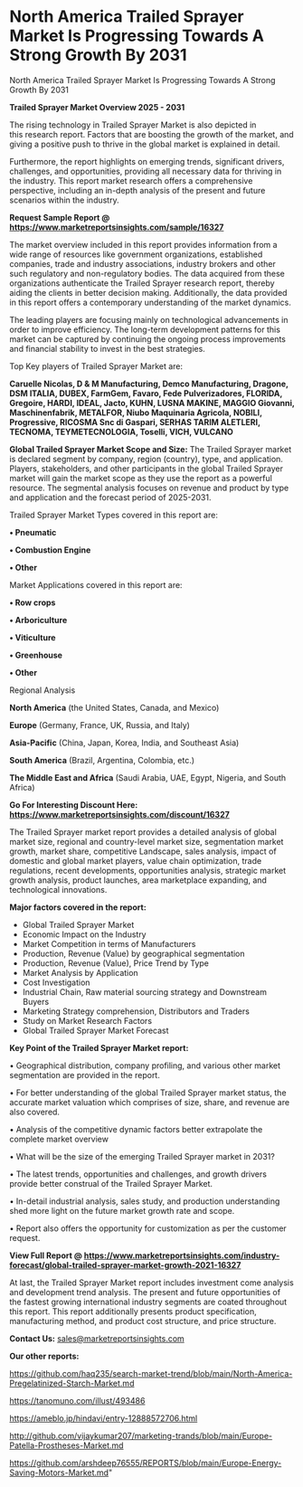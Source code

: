 # North America Trailed Sprayer Market Is Progressing Towards A Strong Growth By 2031
North America Trailed Sprayer Market Is Progressing Towards A Strong Growth By 2031

<Strong> Trailed Sprayer Market Overview 2025 - 2031</strong>

The rising technology in Trailed Sprayer Market is also depicted in this research report. Factors that are boosting the growth of the market, and giving a positive push to thrive in the global market is explained in detail.

Furthermore, the report highlights on emerging trends, significant drivers, challenges, and opportunities, providing all necessary data for thriving in the industry. This report market research offers a comprehensive perspective, including an in-depth analysis of the present and future scenarios within the industry.

<strong>Request Sample Report @ <a href=https://www.marketreportsinsights.com/sample/16327>https://www.marketreportsinsights.com/sample/16327</a></strong>

The market overview included in this report provides information from a wide range of resources like government organizations, established companies, trade and industry associations, industry brokers and other such regulatory and non-regulatory bodies. The data acquired from these organizations authenticate the Trailed Sprayer research report, thereby aiding the clients in better decision making. Additionally, the data provided in this report offers a contemporary understanding of the market dynamics.

The leading players are focusing mainly on technological advancements in order to improve efficiency. The long-term development patterns for this market can be captured by continuing the ongoing process improvements and financial stability to invest in the best strategies.

Top Key players of Trailed Sprayer Market are:

<strong>Caruelle Nicolas, D & M Manufacturing, Demco Manufacturing, Dragone, DSM ITALIA, DUBEX, FarmGem, Favaro, Fede Pulverizadores, FLORIDA, Gregoire, HARDI, IDEAL, Jacto, KUHN, LUSNA MAKINE, MAGGIO Giovanni, Maschinenfabrik, METALFOR, Niubo Maquinaria Agricola, NOBILI, Progressive, RICOSMA Snc di Gaspari, SERHAS TARIM ALETLERI, TECNOMA, TEYMETECNOLOGIA, Toselli, VICH, VULCANO</strong>

<strong><b>Global Trailed Sprayer Market Scope and Size:</b></strong>
The Trailed Sprayer market is declared segment by company, region (country), type, and application. Players, stakeholders, and other participants in the global Trailed Sprayer market will gain the market scope as they use the report as a powerful resource. The segmental analysis focuses on revenue and product by type and application and the forecast period of 2025-2031.

Trailed Sprayer Market Types covered in this report are:

<strong>• Pneumatic

• Combustion Engine 

• Other</strong>

Market Applications covered in this report are:

<strong>• Row crops

• Arboriculture

• Viticulture

• Greenhouse

• Other</strong> 

Regional Analysis

<strong>North America</strong> (the United States, Canada, and Mexico)

<strong>Europe</strong> (Germany, France, UK, Russia, and Italy)

<strong>Asia-Pacific</strong> (China, Japan, Korea, India, and Southeast Asia)

<strong>South America</strong> (Brazil, Argentina, Colombia, etc.)

<strong>The Middle East and Africa</strong> (Saudi Arabia, UAE, Egypt, Nigeria, and South Africa)

<strong>Go For Interesting Discount Here: <a href=https://www.marketreportsinsights.com/discount/16327>https://www.marketreportsinsights.com/discount/16327</a></strong>

The Trailed Sprayer market report provides a detailed analysis of global market size, regional and country-level market size, segmentation market growth, market share, competitive Landscape, sales analysis, impact of domestic and global market players, value chain optimization, trade regulations, recent developments, opportunities analysis, strategic market growth analysis, product launches, area marketplace expanding, and technological innovations.

<strong><b>Major factors covered in the report:</b></strong>
<ul>
  <li>Global Trailed Sprayer Market </li>
  <li>Economic Impact on the Industry</li>
  <li>Market Competition in terms of Manufacturers</li>
  <li>Production, Revenue (Value) by geographical segmentation</li>
  <li>Production, Revenue (Value), Price Trend by Type</li>
  <li>Market Analysis by Application</li>
  <li>Cost Investigation</li>
  <li>Industrial Chain, Raw material sourcing strategy and Downstream Buyers</li>
  <li>Marketing Strategy comprehension, Distributors and Traders</li>
  <li>Study on Market Research Factors</li>
  <li>Global Trailed Sprayer Market Forecast</li>
</ul>

<strong><b>Key Point of the Trailed Sprayer Market report:</b></strong>

• Geographical distribution, company profiling, and various other market segmentation are provided in the report.

• For better understanding of the global Trailed Sprayer market status, the accurate market valuation which comprises of size, share, and revenue are also covered.

• Analysis of the competitive dynamic factors better extrapolate the complete market overview

• What will be the size of the emerging Trailed Sprayer market in 2031?

• The latest trends, opportunities and challenges, and growth drivers provide better construal of the Trailed Sprayer Market.

• In-detail industrial analysis, sales study, and production understanding shed more light on the future market growth rate and scope.

• Report also offers the opportunity for customization as per the customer request.

<strong><b>View Full Report @ <a href=https://www.marketreportsinsights.com/industry-forecast/global-trailed-sprayer-market-growth-2021-16327>https://www.marketreportsinsights.com/industry-forecast/global-trailed-sprayer-market-growth-2021-16327</a></b></strong>


At last, the Trailed Sprayer Market report includes investment come analysis and development trend analysis. The present and future opportunities of the fastest growing international industry segments are coated throughout this report. This report additionally presents product specification, manufacturing method, and product cost structure, and price structure.

<strong>Contact Us:</strong>
sales@marketreportsinsights.com

<strong>Our other reports:</strong>

<a href=https://github.com/haq235/search-market-trend/blob/main/North-America-Pregelatinized-Starch-Market.md>https://github.com/haq235/search-market-trend/blob/main/North-America-Pregelatinized-Starch-Market.md</a>

<a href=https://tanomuno.com/illust/493486>https://tanomuno.com/illust/493486</a>

<a href=https://ameblo.jp/hindavi/entry-12888572706.html>https://ameblo.jp/hindavi/entry-12888572706.html</a>

<a href=http://github.com/vijaykumar207/marketing-trands/blob/main/Europe-Patella-Prostheses-Market.md>http://github.com/vijaykumar207/marketing-trands/blob/main/Europe-Patella-Prostheses-Market.md</a>

<a href=https://github.com/arshdeep76555/REPORTS/blob/main/Europe-Energy-Saving-Motors-Market.md>https://github.com/arshdeep76555/REPORTS/blob/main/Europe-Energy-Saving-Motors-Market.md</a>"
